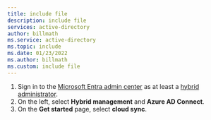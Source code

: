 ```yaml
---
title: include file
description: include file
services: active-directory
author: billmath
ms.service: active-directory
ms.topic: include
ms.date: 01/23/2022
ms.author: billmath
ms.custom: include file
---
```


1. Sign in to the [Microsoft Entra admin center](https://entra.microsoft.com) as at least a [hybrid administrator](../articles/active-directory/roles/permissions-reference.md#hybrid-identity-administrator).
2. On the left, select **Hybrid management** and **Azure AD Connect**.
3. On the **Get started** page, select **cloud sync**.
